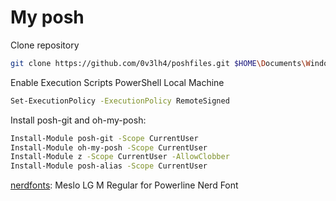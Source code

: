 My posh
==========

Clone repository

```bash
git clone https://github.com/0v3lh4/poshfiles.git $HOME\Documents\WindowsPowerShell
```

Enable Execution Scripts PowerShell Local Machine
```bash
Set-ExecutionPolicy -ExecutionPolicy RemoteSigned
```

Install posh-git and oh-my-posh:

```bash
Install-Module posh-git -Scope CurrentUser
Install-Module oh-my-posh -Scope CurrentUser
Install-Module z -Scope CurrentUser -AllowClobber
Install-Module posh-alias -Scope CurrentUser
```

[nerdfonts]: Meslo LG M Regular for Powerline Nerd Font

[nerdfonts]: https://github.com/ryanoasis/nerd-fonts
